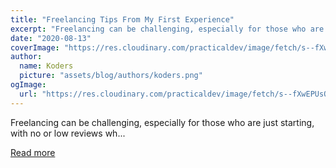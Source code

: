 ```yaml
---
title: "Freelancing Tips From My First Experience"
excerpt: "Freelancing can be challenging, especially for those who are just starting, with no or low reviews wh..."
date: "2020-08-13"
coverImage: "https://res.cloudinary.com/practicaldev/image/fetch/s--fXwEPUsO--/c_imagga_scale,f_auto,fl_progressive,h_420,q_auto,w_1000/https://dev-to-uploads.s3.amazonaws.com/i/wjz3a2431rom1ndfif6r.PNG"
author:
  name: Koders
  picture: "assets/blog/authors/koders.png"
ogImage:
  url: "https://res.cloudinary.com/practicaldev/image/fetch/s--fXwEPUsO--/c_imagga_scale,f_auto,fl_progressive,h_420,q_auto,w_1000/https://dev-to-uploads.s3.amazonaws.com/i/wjz3a2431rom1ndfif6r.PNG"
---
```


Freelancing can be challenging, especially for those who are just starting, with no or low reviews wh...

[Read more](https://dev.to/dejanmt/freelancing-tips-from-my-first-experience-2en1)

